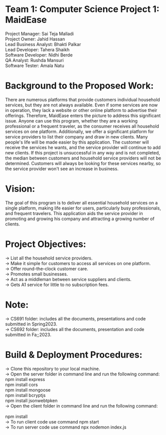 # Team 1: Computer Science Project 1: MaidEase

Project Manager: Sai Teja Malladi<br/>
Project Owner: Jahid Hassan<br/>
Lead Business Analyst: Bhakti Palkar<br/>
Lead Developer: Tahera Shaikh<br/>
Software Developer: Nidhi Berde<br/>
QA Analyst: Rushda Mansuri<br/>
Software Tester: Amala Natu<br/>

# Background to the Proposed Work:
There are numerous platforms that provide customers individual household services, but they are not always available. Even if some services are now in operation, they lack a website or other online platform to advertise their offerings. Therefore, MaidEase enters the picture to address this significant issue. Anyone can use this program, whether they are a working professional or a frequent traveler, as the consumer receives all household services on one platform. Additionally, we offer a significant platform for service providers to list their company and draw in new clients.
 Many people's life will be made easier by this application. The customer will receive the services he wants, and the service provider will continue to add new clients.
 If this project is unsuccessful in any way and is not completed, the median between customers and household service providers will not be determined. Customers will always be looking for these services nearby, so the service provider won't see an increase in business.

# Vision:
The goal of this program is to deliver all essential household services on a single platform, making life easier for users, particularly busy professionals, and frequent travelers. This application aids the service provider in promoting and growing his company and attracting a growing number of clients.

# Project Objectives:
-> List all the household service providers.<br/>
-> Make it simple for customers to access all services on one platform.<br/>
-> Offer round-the-clock customer care.<br/>
-> Promotes small businesses.<br/>
-> Act as a middleman between service suppliers and clients.<br/>
-> Gets A1 service for little to no subscription fees.<br/>

# Note:
-> CS691 folder: includes all the documents, presentations and code submitted in Spring2023.<br/>
-> CS692 folder: includes all the documents, presentation and code submitted in Fa;;2023.<br/>

# Build & Deployment Procedures:<br/>
-> Clone this repository to your local machine.<br/>
-> Open the server folder in command line and run the following command: <br/>
	  npm install express <br/>
	  npm install cors <br/>
	  npm install mongoose <br/>
	  npm install bcryptjs <br/>
	  npm install jsonwebtpken <br/>
-> Open the client folder in command line and run the following command:<br/>	
   npm install<br/>
-> To run client code use command npm start<br/>
-> To run server code use command npx nodemon index.js<br/>

